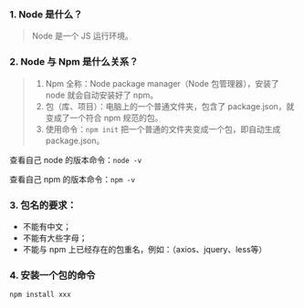 ### 1. Node 是什么？

> Node 是一个 JS 运行环境。

### 2. Node 与 Npm 是什么关系？

> 1. Npm 全称：Node package manager（Node 包管理器），安装了 node 就会自动安装好了 npm。
> 2. 包（库、项目）：电脑上的一个普通文件夹，包含了 package.json，就变成了一个符合 npm 规范的包。
> 3. 使用命令：`npm init` 把一个普通的文件夹变成一个包，即自动生成 package.json。

查看自己 node 的版本命令：`node -v`

查看自己 npm 的版本命令：`npm -v`

### 3. 包名的要求：

* 不能有中文；
* 不能有大些字母；
* 不能与 npm 上已经存在的包重名，例如：（axios、jquery、less等）

### 4. 安装一个包的命令

`npm install xxx`
